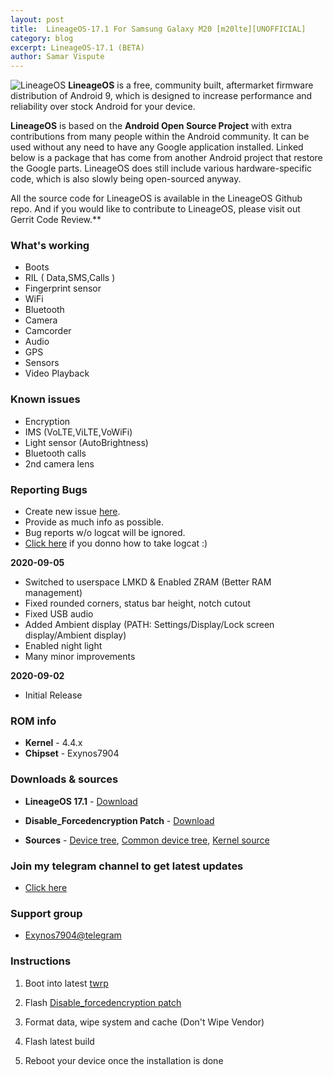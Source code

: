 ```yaml
---
layout: post
title:  LineageOS-17.1 For Samsung Galaxy M20 [m20lte][UNOFFICIAL]
category: blog
excerpt: LineageOS-17.1 (BETA)
author: Samar Vispute
---
```


![LineageOS](http://samarv-121.github.io/images/lineageos.png)
**LineageOS** is a free, community built, aftermarket firmware distribution of Android 9, which is designed to increase performance and reliability over stock Android for your device.

**LineageOS** is based on the **Android Open Source Project** with extra contributions from many people within the Android community. It can be used without any need to have any Google application installed. Linked below is a package that has come from another Android project that restore the Google parts. LineageOS does still include various hardware-specific code, which is also slowly being open-sourced anyway.

All the source code for LineageOS is available in the LineageOS Github repo. And if you would like to contribute to LineageOS, please visit out Gerrit Code Review.**

### What's working
* Boots
* RIL ( Data,SMS,Calls )
* Fingerprint sensor
* WiFi
* Bluetooth
* Camera
* Camcorder
* Audio
* GPS
* Sensors
* Video Playback

### Known issues
* Encryption
* IMS (VoLTE,ViLTE,VoWiFi)
* Light sensor (AutoBrightness)
* Bluetooth calls
* 2nd camera lens

### Reporting Bugs
* Create new issue [here](https://github.com/SamarV-121/android_device_samsung_universal7904-common/issues).
* Provide as much info as possible.
* Bug reports w/o logcat will be ignored.
* [Click here](https://forum.xda-developers.com/showthread.php?t=2774386) if you donno how to take logcat :)

**2020-09-05**
* Switched to userspace LMKD & Enabled ZRAM (Better RAM management)
* Fixed rounded corners, status bar height, notch cutout
* Fixed USB audio
* Added Ambient display (PATH: Settings/Display/Lock screen display/Ambient display)
* Enabled night light
* Many minor improvements

**2020-09-02**
* Initial Release

### ROM info
* **Kernel** - 4.4.x
* **Chipset** - Exynos7904

### Downloads & sources
* **LineageOS 17.1** - [Download](https://github.com/SamarV-121/releases/releases/download/lineage-17.1-20200905_123015-UNOFFICIAL-m20lte-1305/lineage-17.1-20200905_123015-UNOFFICIAL-m20lte.zip)
* **Disable_Forcedencryption Patch** - [Download](https://zackptg5.com/downloads/Disable_Dm-Verity_ForceEncrypt_03.04.2020.zip)

* **Sources** - [Device tree](https://github.com/SamarV-121/android_device_samsung_m20lte/tree/lineage-17.1), [Common device tree](https://github.com/SamarV-121/android_device_samsung_universal7904-common), [Kernel source](https://github.com/SamarV-121/android_kernel_samsung_universal7904/tree/lineage-17.1)

### Join my telegram channel to get latest updates
* [Click here](https://t.me/SamarV121_P)

### Support group
* [Exynos7904@telegram](https://t.me/Exynos7904)

### Instructions
1) Boot into latest [twrp](https://twrp.me/samsung/samsunggalaxym20.html)

2) Flash [Disable_forcedencryption patch](https://zackptg5.com/downloads/Disable_Dm-Verity_ForceEncrypt_03.04.2020.zip)

3) Format data, wipe system and cache (Don't Wipe Vendor)

4) Flash latest build

5) Reboot your device once the installation is done
